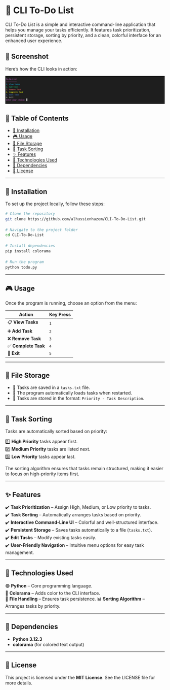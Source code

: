 # 📝 CLI To-Do List

CLI To-Do List is a simple and interactive command-line application that helps you manage your tasks efficiently. It features task prioritization, persistent storage, sorting by priority, and a clean, colorful interface for an enhanced user experience.

## 📸 Screenshot
Here’s how the CLI looks in action:

![CLI To-Do List](cli-to-do.png)

## 📌 Table of Contents
- [🚀 Installation](#-installation)
- [🎮 Usage](#-usage)
- [📂 File Storage](#-file-storage)
- [📌 Task Sorting](#-task-sorting)
- [✨ Features](#-features)
- [🔧 Technologies Used](#-technologies-used)
- [📌 Dependencies](#-dependencies)
- [📜 License](#-license)

---

## 🚀 Installation

To set up the project locally, follow these steps:

```sh
# Clone the repository
git clone https://github.com/alhussienhazem/CLI-To-Do-List.git

# Navigate to the project folder
cd CLI-To-Do-List

# Install dependencies
pip install colorama

# Run the program
python todo.py
```
---

## 🎮 Usage

Once the program is running, choose an option from the menu:

| Action           | Key Press  |
|-----------------|------------|
| 📋 **View Tasks** | `1` |
| ➕ **Add Task** | `2` |
| ❌ **Remove Task** | `3` |
| ✅ **Complete Task** | `4` |
| 🚪 **Exit** | `5` |

---

## 📂 File Storage  

- 📌 Tasks are saved in a `tasks.txt` file.  
- 🔄 The program automatically loads tasks when restarted.  
- 🔢 Tasks are stored in the format: `Priority - Task Description`.  

---

## 📌 Task Sorting

Tasks are automatically sorted based on priority:

1️⃣ **High Priority** tasks appear first.  
2️⃣ **Medium Priority** tasks are listed next.  
3️⃣ **Low Priority** tasks appear last.  

The sorting algorithm ensures that tasks remain structured, making it easier to focus on high-priority items first.

---

## ✨ Features

✔️ **Task Prioritization** – Assign High, Medium, or Low priority to tasks.  
✔️ **Task Sorting** – Automatically arranges tasks based on priority.  
✔️ **Interactive Command-Line UI** – Colorful and well-structured interface.  
✔️ **Persistent Storage** – Saves tasks automatically to a file (`tasks.txt`).  
✔️ **Edit Tasks** – Modify existing tasks easily.  
✔️ **User-Friendly Navigation** – Intuitive menu options for easy task management.

---

## 🔧 Technologies Used

🟢 **Python** – Core programming language.  
🎨 **Colorama** – Adds color to the CLI interface.  
💾 **File Handling** – Ensures task persistence.
📊 **Sorting Algorithm** – Arranges tasks by priority.

---

## 📌 Dependencies
- **Python 3.12.3**
- **colorama** (for colored text output)

---

## 📜 License

This project is licensed under the **MIT License**. See the LICENSE file for more details.
